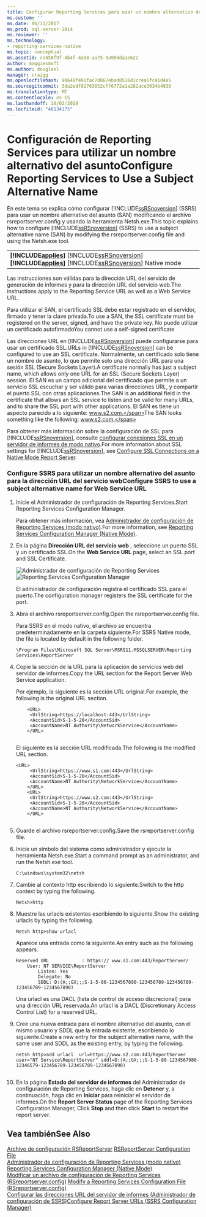 ```yaml
---
title: Configurar Reporting Services para usar un nombre alternativo del asunto | Microsoft Docs
ms.custom: ''
ms.date: 06/13/2017
ms.prod: sql-server-2014
ms.reviewer: ''
ms.technology:
- reporting-services-native
ms.topic: conceptual
ms.assetid: ce458f9f-4b4f-4a58-aa75-9a90dda1e622
author: maggiesmsft
ms.author: douglasl
manager: craigg
ms.openlocfilehash: 90649f491fac7d867ebad0516d1ccea5fc41d4a5
ms.sourcegitcommit: 3da2edf82763852cff6772a1a282ace3034b4936
ms.translationtype: MT
ms.contentlocale: es-ES
ms.lasthandoff: 10/02/2018
ms.locfileid: "48134175"
---
```

# <a name="configure-reporting-services-to-use-a-subject-alternative-name"></a><span data-ttu-id="cd75b-102">Configuración de Reporting Services para utilizar un nombre alternativo del asunto</span><span class="sxs-lookup"><span data-stu-id="cd75b-102">Configure Reporting Services to Use a Subject Alternative Name</span></span>
  <span data-ttu-id="cd75b-103">En este tema se explica cómo configurar [!INCLUDE[ssRSnoversion](./includes/ssrsnoversion-md.md)] (SSRS) para usar un nombre alternativo del asunto (SAN) modificando el archivo rsreportserver.config y usando la herramienta Netsh.exe.</span><span class="sxs-lookup"><span data-stu-id="cd75b-103">This topic explains how to configure [!INCLUDE[ssRSnoversion](./includes/ssrsnoversion-md.md)] (SSRS) to use a subject alternative name (SAN) by modifying the rsreportserver.config file and using the Netsh.exe tool.</span></span>  
  
||  
|-|  
|<span data-ttu-id="cd75b-104">**[!INCLUDE[applies](../includes/applies-md.md)]**  [!INCLUDE[ssRSnoversion](./includes/ssrsnoversion-md.md)] </span><span class="sxs-lookup"><span data-stu-id="cd75b-104">**[!INCLUDE[applies](./includes/applies-md.md)]**  [!INCLUDE[ssRSnoversion](./includes/ssrsnoversion-md.md)] Native mode</span></span>|  
  
 <span data-ttu-id="cd75b-105">Las instrucciones son válidas para la dirección URL del servicio de generación de informes y para la dirección URL del servicio web.</span><span class="sxs-lookup"><span data-stu-id="cd75b-105">The instructions apply to the Reporting Service URL as well as a Web Service URL.</span></span>  
  
 <span data-ttu-id="cd75b-106">Para utilizar el SAN, el certificado SSL debe estar registrado en el servidor, firmado y tener la clave privada.</span><span class="sxs-lookup"><span data-stu-id="cd75b-106">To use a SAN, the SSL certificate must be registered on the server, signed, and have the private key.</span></span> <span data-ttu-id="cd75b-107">No puede utilizar un certificado autofirmado</span><span class="sxs-lookup"><span data-stu-id="cd75b-107">You cannot use a self-signed certificate</span></span>  
  
 <span data-ttu-id="cd75b-108">Las direcciones URL en [!INCLUDE[ssRSnoversion](../includes/ssrsnoversion-md.md)] puede configurarse para usar un certificado SSL.</span><span class="sxs-lookup"><span data-stu-id="cd75b-108">URLs in [!INCLUDE[ssRSnoversion](../includes/ssrsnoversion-md.md)] can be configured to use an SSL certificate.</span></span> <span data-ttu-id="cd75b-109">Normalmente, un certificado solo tiene un nombre de asunto, lo que permite solo una dirección URL para una sesión SSL (Secure Sockets Layer).</span><span class="sxs-lookup"><span data-stu-id="cd75b-109">A certificate normally has just a subject name, which allows only one URL for an SSL (Secure Sockets Layer) session.</span></span> <span data-ttu-id="cd75b-110">El SAN es un campo adicional del certificado que permite a un servicio SSL escuchar y ser válido para varias direcciones URL, y compartir el puerto SSL con otras aplicaciones.</span><span class="sxs-lookup"><span data-stu-id="cd75b-110">The SAN is an additional field in the certificate that allows an SSL service to listen and be valid for many URLs, and to share the SSL port with other applications.</span></span> <span data-ttu-id="cd75b-111">El SAN es tiene un aspecto parecido a lo siguiente: www.s2.com.</span><span class="sxs-lookup"><span data-stu-id="cd75b-111">The SAN looks something like the following: www.s2.com.</span></span>  
  
 <span data-ttu-id="cd75b-112">Para obtener más información sobre la configuración de SSL para [!INCLUDE[ssRSnoversion](../includes/ssrsnoversion-md.md)], consulte [configurar conexiones SSL en un servidor de informes de modo nativo](security/configure-ssl-connections-on-a-native-mode-report-server.md).</span><span class="sxs-lookup"><span data-stu-id="cd75b-112">For more information about SSL settings for [!INCLUDE[ssRSnoversion](../includes/ssrsnoversion-md.md)], see [Configure SSL Connections on a Native Mode Report Server](security/configure-ssl-connections-on-a-native-mode-report-server.md).</span></span>  
  
### <a name="configure-ssrs-to-use-a-subject-alternative-name-for-web-service-url"></a><span data-ttu-id="cd75b-113">Configure SSRS para utilizar un nombre alternativo del asunto para la dirección URL del servicio web</span><span class="sxs-lookup"><span data-stu-id="cd75b-113">Configure SSRS to use a subject alternative name for Web Service URL</span></span>  
  
1.  <span data-ttu-id="cd75b-114">Inicie el Administrador de configuración de Reporting Services.</span><span class="sxs-lookup"><span data-stu-id="cd75b-114">Start Reporting Services Configuration Manager.</span></span>  
  
     <span data-ttu-id="cd75b-115">Para obtener más información, vea [Administrador de configuración de Reporting Services &#40;modo nativo&#41;](../sql-server/install/reporting-services-configuration-manager-native-mode.md).</span><span class="sxs-lookup"><span data-stu-id="cd75b-115">For more information, see [Reporting Services Configuration Manager &#40;Native Mode&#41;](../sql-server/install/reporting-services-configuration-manager-native-mode.md).</span></span>  
  
2.  <span data-ttu-id="cd75b-116">En la página **Dirección URL del servicio web** , seleccione un puerto SSL y un certificado SSL.</span><span class="sxs-lookup"><span data-stu-id="cd75b-116">On the **Web Service URL** page, select an SSL port and SSL Certificate.</span></span>  
  
     <span data-ttu-id="cd75b-117">![Administrador de configuración de Reporting Services](media/reportingservices-configurationmanager.png "Administrador de configuración de Reporting Services")</span><span class="sxs-lookup"><span data-stu-id="cd75b-117">![Reporting Services Configuration Manager](media/reportingservices-configurationmanager.png "Reporting Services Configuration Manager")</span></span>  
  
     <span data-ttu-id="cd75b-118">El administrador de configuración registra el certificado SSL para el puerto.</span><span class="sxs-lookup"><span data-stu-id="cd75b-118">The configuration manager registers the SSL certificate for the port.</span></span>  
  
3.  <span data-ttu-id="cd75b-119">Abra el archivo rsreportserver.config.</span><span class="sxs-lookup"><span data-stu-id="cd75b-119">Open the rsreportserver.config file.</span></span>  
  
     <span data-ttu-id="cd75b-120">Para SSRS en el modo nativo, el archivo se encuentra predeterminadamente en la carpeta siguiente.</span><span class="sxs-lookup"><span data-stu-id="cd75b-120">For SSRS Native mode, the file is located by default in the following folder.</span></span>  
  
    ```  
    \Program Files\Microsoft SQL Server\MSRS11.MSSQLSERVER\Reporting Services\ReportServer  
    ```  
  
4.  <span data-ttu-id="cd75b-121">Copie la sección de la URL para la aplicación de servicios web del servidor de informes.</span><span class="sxs-lookup"><span data-stu-id="cd75b-121">Copy the URL section for the Report Server Web Service application.</span></span>  
  
     <span data-ttu-id="cd75b-122">Por ejemplo, la siguiente es la sección URL original.</span><span class="sxs-lookup"><span data-stu-id="cd75b-122">For example, the following is the original URL section.</span></span>  
  
    ```  
        <URL>  
         <UrlString>https://localhost:443</UrlString>  
         <AccountSid>S-1-5-20</AccountSid>  
         <AccountName>NT Authority\NetworkService</AccountName>  
        </URL>  
  
    ```  
  
     <span data-ttu-id="cd75b-123">El siguiente es la sección URL modificada.</span><span class="sxs-lookup"><span data-stu-id="cd75b-123">The following is the modified URL section.</span></span>  
  
    ```  
    <URL>  
         <UrlString>https://www.s1.com:443</UrlString>  
         <AccountSid>S-1-5-20</AccountSid>  
         <AccountName>NT Authority\NetworkService</AccountName>  
        </URL>  
        <URL>  
         <UrlString>https://www.s2.com:443</UrlString>  
         <AccountSid>S-1-5-20</AccountSid>  
         <AccountName>NT Authority\NetworkService</AccountName>  
        </URL>  
  
    ```  
  
5.  <span data-ttu-id="cd75b-124">Guarde el archivo rsreportserver.config.</span><span class="sxs-lookup"><span data-stu-id="cd75b-124">Save the rsreportserver.config file.</span></span>  
  
6.  <span data-ttu-id="cd75b-125">Inicie un símbolo del sistema como administrador y ejecute la herramienta Netsh.exe.</span><span class="sxs-lookup"><span data-stu-id="cd75b-125">Start a command prompt as an administrator, and run the Netsh.exe tool.</span></span>  
  
    ```  
    C:\windows\system32\netsh  
    ```  
  
7.  <span data-ttu-id="cd75b-126">Cambie al contexto http escribiendo lo siguiente.</span><span class="sxs-lookup"><span data-stu-id="cd75b-126">Switch to the http context by typing the following.</span></span>  
  
    ```  
    Netsh>http  
    ```  
  
8.  <span data-ttu-id="cd75b-127">Muestre las urlacls existentes escribiendo lo siguiente.</span><span class="sxs-lookup"><span data-stu-id="cd75b-127">Show the existing urlacls by typing the following.</span></span>  
  
    ```  
    Netsh http>show urlacl  
    ```  
  
     <span data-ttu-id="cd75b-128">Aparece una entrada como la siguiente.</span><span class="sxs-lookup"><span data-stu-id="cd75b-128">An entry such as the following appears.</span></span>  
  
    ```  
    Reserved URL            : https:// www.s1.com:443/ReportServer/  
        User: NT SERVICE\ReportServer  
            Listen: Yes  
            Delegate: No  
            SDDL: D:(A;;GX;;;S-1-5-80-1234567890-123456789-123456789-123456789-1234567890)  
    ```  
  
     <span data-ttu-id="cd75b-129">Una urlacl es una DACL (lista de control de acceso discrecional) para una dirección URL reservada.</span><span class="sxs-lookup"><span data-stu-id="cd75b-129">An urlacl is a DACL (Discretionary Access Control List) for a reserved URL.</span></span>  
  
9. <span data-ttu-id="cd75b-130">Cree una nueva entrada para el nombre alternativo del asunto, con el mismo usuario y SDDL que la entrada existente, escribiendo lo siguiente.</span><span class="sxs-lookup"><span data-stu-id="cd75b-130">Create a new entry for the subject alternative name, with the same user and SDDL as the existing entry, by typing the following.</span></span>  
  
    ```  
    netsh http>add urlacl  url=https://www.s2.com:443/ReportServer    
    user="NT Service\ReportServer" sddl=D:(A;;GX;;;S-1-5-80-1234567980-12346579-123456789-123456789-1234567890)  
  
    ```  
  
10. <span data-ttu-id="cd75b-131">En la página **Estado del servidor de informes** del Administrador de configuración de Reporting Services, haga clic en **Detener** y, a continuación, haga clic en **Iniciar** para reiniciar el servidor de informes.</span><span class="sxs-lookup"><span data-stu-id="cd75b-131">On the **Report Server Status** page of the Reporting Services Configuration Manager, Click **Stop** and then click **Start** to restart the report server.</span></span>  
  
## <a name="see-also"></a><span data-ttu-id="cd75b-132">Vea también</span><span class="sxs-lookup"><span data-stu-id="cd75b-132">See Also</span></span>  
 <span data-ttu-id="cd75b-133">[Archivo de configuración RSReportServer](report-server/rsreportserver-config-configuration-file.md) </span><span class="sxs-lookup"><span data-stu-id="cd75b-133">[RSReportServer Configuration File](report-server/rsreportserver-config-configuration-file.md) </span></span>  
 <span data-ttu-id="cd75b-134">[Administrador de configuración de Reporting Services &#40;modo nativo&#41;](../sql-server/install/reporting-services-configuration-manager-native-mode.md) </span><span class="sxs-lookup"><span data-stu-id="cd75b-134">[Reporting Services Configuration Manager &#40;Native Mode&#41;](../sql-server/install/reporting-services-configuration-manager-native-mode.md) </span></span>  
 <span data-ttu-id="cd75b-135">[Modificar un archivo de configuración de Reporting Services &#40;RSreportserver.config&#41;](report-server/modify-a-reporting-services-configuration-file-rsreportserver-config.md) </span><span class="sxs-lookup"><span data-stu-id="cd75b-135">[Modify a Reporting Services Configuration File &#40;RSreportserver.config&#41;](report-server/modify-a-reporting-services-configuration-file-rsreportserver-config.md) </span></span>  
 [<span data-ttu-id="cd75b-136">Configurar las direcciones URL del servidor de informes &#40;Administrador de configuración de SSRS&#41;</span><span class="sxs-lookup"><span data-stu-id="cd75b-136">Configure Report Server URLs  &#40;SSRS Configuration Manager&#41;</span></span>](install-windows/configure-report-server-urls-ssrs-configuration-manager.md)  
  
  